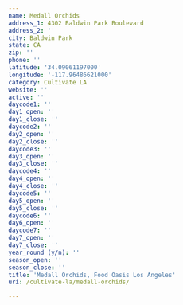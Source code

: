 ```yaml
---
name: Medall Orchids
address_1: 4302 Baldwin Park Boulevard
address_2: ''
city: Baldwin Park
state: CA
zip: ''
phone: ''
latitude: '34.09061197000'
longitude: '-117.96486621000'
category: Cultivate LA
website: ''
active: ''
daycode1: ''
day1_open: ''
day1_close: ''
daycode2: ''
day2_open: ''
day2_close: ''
daycode3: ''
day3_open: ''
day3_close: ''
daycode4: ''
day4_open: ''
day4_close: ''
daycode5: ''
day5_open: ''
day5_close: ''
daycode6: ''
day6_open: ''
daycode7: ''
day7_open: ''
day7_close: ''
year_round (y/n): ''
season_open: ''
season_close: ''
title: 'Medall Orchids, Food Oasis Los Angeles'
uri: /cultivate-la/medall-orchids/

---
```

